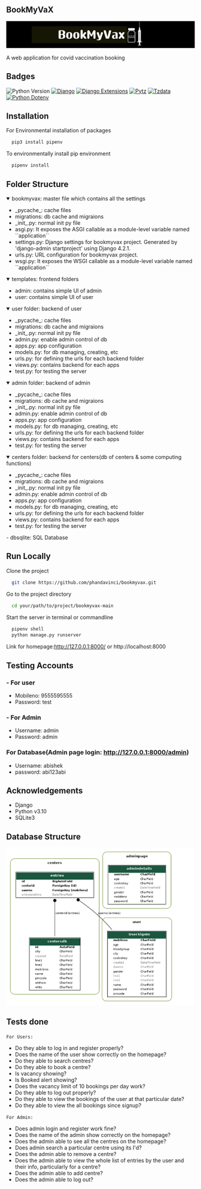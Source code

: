 
## BookMyVaX

![LOGO](readmefiles/logo.jpg)

A web application for covid vaccination booking



## Badges


![Python Version](https://img.shields.io/badge/Python-3.10-brightgreen)
[![Django](https://img.shields.io/badge/Django-%2A-blue)](https://www.djangoproject.com/)
[![Django Extensions](https://img.shields.io/badge/Django%20Extensions-%2A-blue)](https://django-extensions.readthedocs.io/)
[![Pytz](https://img.shields.io/badge/Pytz-%2A-blue)](https://pypi.org/project/pytz/)
[![Tzdata](https://img.shields.io/badge/Tzdata-%2A-blue)](https://pypi.org/project/tzdata/)
[![Python Dotenv](https://img.shields.io/badge/Python%20Dotenv-%2A-blue)](https://pypi.org/project/python-dotenv/)


## Installation


For Environmental installation of packages
```bash
  pip3 install pipenv
```

To environmentally install pip environment 

```bash
  pipenv install
```

## Folder Structure

<details open>
    <summary>bookmyvax: master file which contains all the settings</summary>
    <ul>
        <li> _pycache_: cache files</li>
        <li>migrations: db cache and migraions</li>
        <li>_init_.py: normal init py file</li>
        <li>asgi.py: It exposes the ASGI callable as a module-level variable named ``application``</li>
        <li>settings.py: Django settings for bookmyvax project. Generated by 'django-admin startproject' using Django 4.2.1.</li>
        <li>urls.py: URL configuration for bookmyvax project.</li>
        <li>wsgi.py: It exposes the WSGI callable as a module-level variable named ``application``</li>
    </ul>
</details>
<details open>
    <summary>templates: frontend folders</summary>
    <ul>
        <li>admin: contains simple UI of admin</li>
        <li>user: contains simple UI of user</li>
    </ul>
</details>

<details open>
    <summary>user folder: backend of user</summary>
    <ul>
        <li> _pycache_: cache files</li>
        <li>migrations: db cache and migraions</li>
        <li>_init_.py: normal init py file</li>
        <li>admin.py: enable admin control of db</li>
        <li>apps.py: app configuration</li>
        <li>models.py: for db managing, creating, etc</li>
        <li>urls.py: for defining the urls for each backend folder</li>
        <li>views.py: contains backend for each apps</li>
        <li>test.py: for testing the server</li>
    </ul>
</details>

<details open>
    <summary>admin folder: backend of admin</summary>
    <ul>
        <li> _pycache_: cache files</li>
        <li>migrations: db cache and migraions</li>
        <li>_init_.py: normal init py file</li>
        <li>admin.py: enable admin control of db</li>
        <li>apps.py: app configuration</li>
        <li>models.py: for db managing, creating, etc</li>
        <li>urls.py: for defining the urls for each backend folder</li>
        <li>views.py: contains backend for each apps</li>
        <li>test.py: for testing the server</li>
    </ul>
</details>

<details open>
    <summary>centers folder: backend for centers(db of centers & some computing functions)</summary>
    <ul>
        <li> _pycache_: cache files</li>
        <li>migrations: db cache and migraions</li>
        <li>_init_.py: normal init py file</li>
        <li>admin.py: enable admin control of db</li>
        <li>apps.py: app configuration</li>
        <li>models.py: for db managing, creating, etc</li>
        <li>urls.py: for defining the urls for each backend folder</li>
        <li>views.py: contains backend for each apps</li>
        <li>test.py: for testing the server</li>
    </ul>
</details>
    - dbsqlite: SQL Database

## Run Locally
Clone the project

```bash
  git clone https://github.com/phandavinci/bookmyvax.git
```

Go to the project directory

```bash
  cd your/path/to/project/bookmyvax-main
```

Start the server in terminal or commandline

```bash
  pipenv shell
  python manage.py runserver
```

Link for homepage:http://127.0.0.1:8000/ or http://localhost:8000

## Testing Accounts

### - For user

- Mobileno: 9555595555
- Password: test

### - For Admin

- Username: admin 
- Password: admin
### For Database(Admin page login: http://127.0.0.1:8000/admin)
- Username: abishek
- password: abi123abi

## Acknowledgements
 - Django
 - Python v3.10
 - SQLite3

  
## Database Structure

![DatabaseStructureImage](readmefiles/models.png)

## Tests done 
`For Users:`
- Do they able to log in and register properly?
- Does the name of the user show correctly on the homepage?
- Do they able to search centres?
- Do they able to book a centre?
- Is vacancy showing?
- Is Booked alert showing?
- Does the vacancy limit of 10 bookings per day work?
- Do they able to log out properly?
- Do they able to view the bookings of the user at that particular date?
- Do they able to view the all bookings since signup? 

`For Admin:`
- Does admin login and register work fine?
- Does the name of the admin show correctly on the homepage?
- Does the admin able to see all the centres on the homepage?
- Does admin search a particular centre using its I'd?
- Does the admin able to remove a centre?
- Does the admin able to view the whole list of entries by the user and their info, particularly for a centre?
- Does the admin able to add centre?
- Does the admin able to log out?
